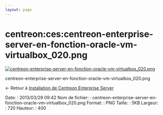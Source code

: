 ```yaml
---
layout: page
---
```


centreon:ces:centreon-enterprise-server-en-fonction-oracle-vm-virtualbox\_020.png
=================================================================================

[![centreon-enterprise-server-en-fonction-oracle-vm-virtualbox\_020.png](../..//assets/media/centreon/ces/centreon-enterprise-server-en-fonction-oracle-vm-virtualbox_020.png@cache=&w=720&h=400 "centreon-enterprise-server-en-fonction-oracle-vm-virtualbox_020.png")](../..//assets/media/centreon/ces/centreon-enterprise-server-en-fonction-oracle-vm-virtualbox_020.png@cache= "Afficher le fichier original")

centreon-enterprise-server-en-fonction-oracle-vm-virtualbox\_020.png

← Retour à [Installation de Centreon Enterprise
Server](../../../centreon/centreon-enterprise-server.html "centreon:centreon-enterprise-server")

Date:
:   2013/03/29 09:42
Nom de fichier:
:   centreon-enterprise-server-en-fonction-oracle-vm-virtualbox\_020.png
Format:
:   PNG
Taille:
:   5KB
Largeur:
:   720
Hauteur:
:   400

